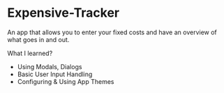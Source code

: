 # Expensive-Tracker

An app that allows you to enter your fixed costs and have an overview of what goes in and out.



What I learned?

- Using Modals, Dialogs
- Basic User Input Handling
- Configuring & Using App Themes

